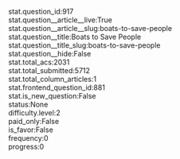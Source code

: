 stat.question_id:917  
stat.question__article__live:True  
stat.question__article__slug:boats-to-save-people  
stat.question__title:Boats to Save People  
stat.question__title_slug:boats-to-save-people  
stat.question__hide:False  
stat.total_acs:2031  
stat.total_submitted:5712  
stat.total_column_articles:1  
stat.frontend_question_id:881  
stat.is_new_question:False  
status:None  
difficulty.level:2  
paid_only:False  
is_favor:False  
frequency:0  
progress:0  
